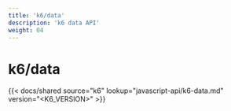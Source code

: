 ```yaml
---
title: 'k6/data'
description: 'k6 data API'
weight: 04
---
```


# k6/data

{{< docs/shared source="k6" lookup="javascript-api/k6-data.md" version="<K6_VERSION>" >}}
